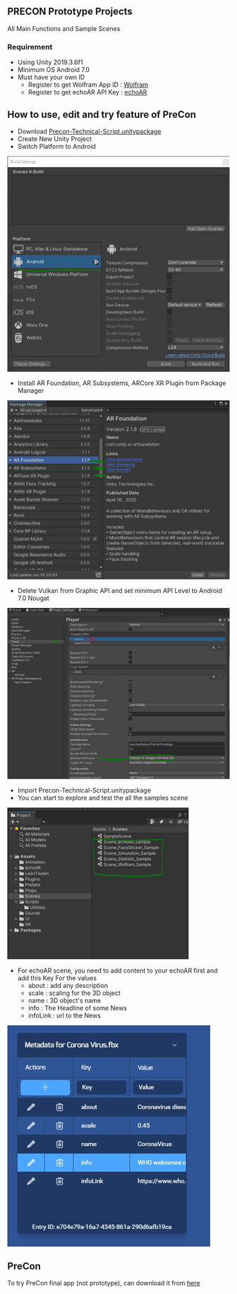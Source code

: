 ## PRECON Prototype Projects
All Main Functions and Sample Scenes

### Requirement
* Using Unity 2019.3.6f1
* Minimum OS Android 7.0
* Must have your own ID
  * Register to get Wolfram App ID : [Wolfram](https://account.wolfram.com/auth/create)
  * Register to get echoAR API Key : [echoAR](https://console.echoar.xyz/#/auth/register)

## How to use, edit and try feature of PreCon

* Download [Precon-Technical-Script.unitypackage](https://github.com/maynardkl/PreCon-Prototype/blob/master/PreCon-Technical-Script.unitypackage)
* Create New Unity Project
* Switch Platform to Android

![Switch to Android](/[images]/image1.jpg)
* Install AR Foundation, AR Subsystems, ARCore XR Plugin from Package Manager

![Install ARFoundation](/[images]/image2.jpg)

* Delete Vulkan from Graphic API and set minimum API Level to Android 7.0 Nougat

![Project Setting for Android](/[images]/image3.jpg)
* Import Precon-Technical-Script.unitypackage
* You can start to explore and test the all the samples scene

![Sample Scenes](/[images]/image4.jpg)

* For echoAR scene, you need to add content to your echoAR first and add this Key
For the values
  * about : add any description
  * scale : scaling for the 3D object
  * name : 3D object's name
  * info : The Headline of some News
  * infoLink : url to the News
  
![echoAR Key](/[images]/image5.jpg)

## PreCon
To try PreCon final app (not prototype), can download it from [here](https://preccon.rgplays.com/)

